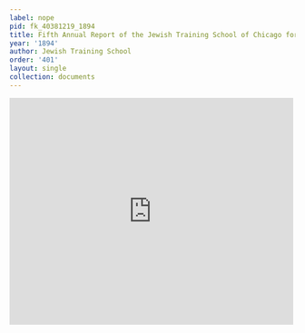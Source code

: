 ```yaml
---
label: nope
pid: fk_40381219_1894
title: Fifth Annual Report of the Jewish Training School of Chicago for 1893-94
year: '1894'
author: Jewish Training School
order: '401'
layout: single
collection: documents
---
```

<iframe src="https://northwestern.app.box.com/embed/s/up0azcwglts8fosqfeifhdnxdd2g636u?sortColumn=date&view=list" width="500" height="400" frameborder="0" allowfullscreen webkitallowfullscreen msallowfullscreen></iframe>
